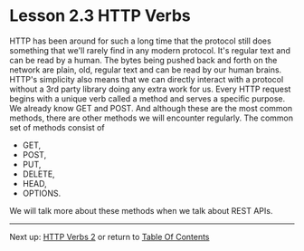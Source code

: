 # Lesson 2.3 HTTP Verbs

HTTP has been around for such a long time that the protocol still does something that we'll rarely find in any modern protocol. It's regular text and can be read by a human. The bytes being pushed back and forth on the network are plain, old, regular text and can be read by our human brains. HTTP's simplicity also means that we can directly interact with a protocol without a 3rd party library doing any extra work for us. Every HTTP request begins with a unique verb called a method and serves a specific purpose. We already know GET and POST. And although these are the most common methods, there are other methods we will encounter regularly. The common set of methods consist of 
- GET, 
- POST, 
- PUT, 
- DELETE, 
- HEAD, 
- OPTIONS.

We will talk more about these methods when we talk about REST APIs.

- - -
Next up: [HTTP Verbs 2](ND024_Part4_Lesson02_04.md) or return to [Table Of Contents](./ND024_TableOfContents.md)
